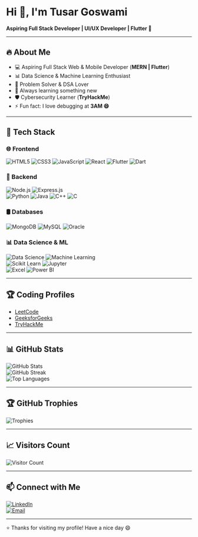 # Hi 👋, I'm Tusar Goswami  
**Aspiring Full Stack Developer | UI/UX Developer | Flutter 🚀**

---

## 🔥 About Me
- 💻 Aspiring Full Stack Web & Mobile Developer (**MERN | Flutter**)  
- 📊 Data Science & Machine Learning Enthusiast  
- 🎯 Problem Solver & DSA Lover  
- 🌱 Always learning something new  
- 🛡️ Cybersecurity Learner (**TryHackMe**)  
- ⚡ Fun fact: I love debugging at **3AM 😄**

---

## 🚀 Tech Stack

### 🌐 Frontend
![HTML5](https://img.shields.io/badge/-HTML5-E34F26?style=flat&logo=html5&logoColor=fff) 
![CSS3](https://img.shields.io/badge/-CSS3-1572B6?style=flat&logo=css3&logoColor=fff) 
![JavaScript](https://img.shields.io/badge/-JavaScript-F7DF1E?style=flat&logo=javascript&logoColor=000) 
![React](https://img.shields.io/badge/-React-61DAFB?style=flat&logo=react&logoColor=000) 
![Flutter](https://img.shields.io/badge/-Flutter-02569B?style=flat&logo=flutter&logoColor=fff) 
![Dart](https://img.shields.io/badge/-Dart-0175C2?style=flat&logo=dart&logoColor=fff)  

### 🔧 Backend
![Node.js](https://img.shields.io/badge/-Node.js-339933?style=flat&logo=node.js&logoColor=fff) 
![Express.js](https://img.shields.io/badge/-Express.js-000000?style=flat&logo=express&logoColor=fff)  
![Python](https://img.shields.io/badge/-Python-3776AB?style=flat&logo=python&logoColor=fff) 
![Java](https://img.shields.io/badge/-Java-007396?style=flat&logo=java&logoColor=fff) 
![C++](https://img.shields.io/badge/-C++-00599C?style=flat&logo=cplusplus&logoColor=fff) 
![C](https://img.shields.io/badge/-C-A8B9CC?style=flat&logo=c&logoColor=000)  

### 🛢️ Databases
![MongoDB](https://img.shields.io/badge/-MongoDB-47A248?style=flat&logo=mongodb&logoColor=fff) 
![MySQL](https://img.shields.io/badge/-MySQL-4479A1?style=flat&logo=mysql&logoColor=fff) 
![Oracle](https://img.shields.io/badge/-Oracle-F80000?style=flat&logo=oracle&logoColor=fff)  

### 📊 Data Science & ML
![Data Science](https://img.shields.io/badge/-Data%20Science-4B8BBE?style=flat) 
![Machine Learning](https://img.shields.io/badge/-Machine%20Learning-102230?style=flat)  
![Scikit Learn](https://img.shields.io/badge/-Scikit%20Learn-F7931E?style=flat&logo=scikit-learn&logoColor=fff) 
![Jupyter](https://img.shields.io/badge/-Jupyter-F37626?style=flat&logo=jupyter&logoColor=fff)  
![Excel](https://img.shields.io/badge/-Excel-217346?style=flat&logo=microsoft-excel&logoColor=fff) 
![Power BI](https://img.shields.io/badge/-Power%20BI-F2C811?style=flat&logo=power-bi&logoColor=000)  

---

## 🏆 Coding Profiles
- [LeetCode](https://leetcode.com/)  
- [GeeksforGeeks](https://www.geeksforgeeks.org/)  
- [TryHackMe](https://tryhackme.com/)  

---

## 📊 GitHub Stats
![GitHub Stats](https://github-readme-stats.vercel.app/api?username=Tusar2004&show_icons=true&theme=tokyonight)  
![GitHub Streak](https://github-readme-streak-stats.herokuapp.com/?user=Tusar2004&theme=tokyonight)  
![Top Languages](https://github-readme-stats.vercel.app/api/top-langs/?username=Tusar2004&layout=compact&theme=tokyonight)  

---

## 🏆 GitHub Trophies
![Trophies](https://github-profile-trophy.vercel.app/?username=Tusar2004&theme=tokyonight&no-frame=true&margin-w=5)

---

## 📈 Visitors Count
![Visitor Count](https://komarev.com/ghpvc/?username=Tusar2004&style=flat&color=blue)

---

## 📫 Connect with Me
[![LinkedIn](https://img.shields.io/badge/-LinkedIn-0A66C2?style=flat&logo=linkedin&logoColor=fff)](https://www.linkedin.com/)  
[![Email](https://img.shields.io/badge/-Email-D14836?style=flat&logo=gmail&logoColor=fff)](mailto:tusarg937@gmail.com)  

---

⭐ Thanks for visiting my profile! Have a nice day 😄
